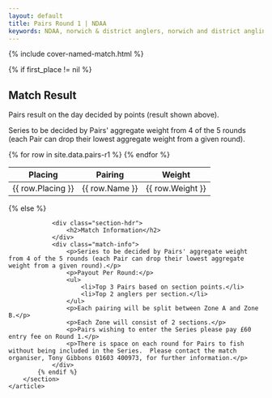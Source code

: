 ```yaml
---
layout: default
title: Pairs Round 1 | NDAA
keywords: NDAA, norwich & district anglers, norwich and district angling, norwich & district, matches, fishing match, match list, match calendar, match listing, pairs series round 1, pairs round 1
---
```


{% include cover-named-match.html %}

<main class="wrapper wrapper--padding wrapper--min-height">
    <article id="Information">
        <section>
            {% if first_place != nil %}
                <div class="section-hdr">
                    <h2>Match Result</h2>
                </div>
                <div class="match-info">
                    <p>Pairs result on the day decided by points (result shown above).</p>
                    <p>Series to be decided by Pairs' aggregate weight from 4 of the 5 rounds (each Pair can drop their lowest aggregate weight from a given round).</p>
                </div>
                <div class="table-container">
                    <table class="match-result">
                        <thead>
                            <tr>
                                <th class="th--sticky">Placing</th>
                                <th>Pairing</th>
                                <th>Weight</th>
                            </tr>
                        </thead>
                        <tbody>
                            {% for row in site.data.pairs-r1 %}
                            <tr>
                                <td class="td--sticky td--center" data-heading="Placing">{{ row.Placing }}</td>
                                <td data-heading="Pairing">{{ row.Name }}</td>
                                <td class="td--right" data-heading="Weight">{{ row.Weight }}</td>
                            </tr>
                            {% endfor %}
                        </tbody>
                    </table>
                </div>
            {% else %}

                <div class="section-hdr">
                    <h2>Match Information</h2>
                </div>
                <div class="match-info">
                    <p>Series to be decided by Pairs' aggregate weight from 4 of the 5 rounds (each Pair can drop their lowest aggregate weight from a given round).</p>
                    <p>Payout Per Round:</p>
                    <ul>
                        <li>Top 3 Pairs based on section points.</li>
                        <li>Top 2 anglers per section.</li>
                    </ul>
                    <p>Each pairing will be split between Zone A and Zone B.</p>
                    <p>Each Zone will consist of 2 sections.</p>
                    <p>Pairs wishing to enter the Series please pay £60 entry fee on Round 1.</p>
                    <p>There is space on each round for Pairs to fish without being included in the Series.  Please contact the match organiser, Tony Gibbons 01603 400973, for further information.</p>
                </div>
            {% endif %}
        </section>
    </article>

</main>
